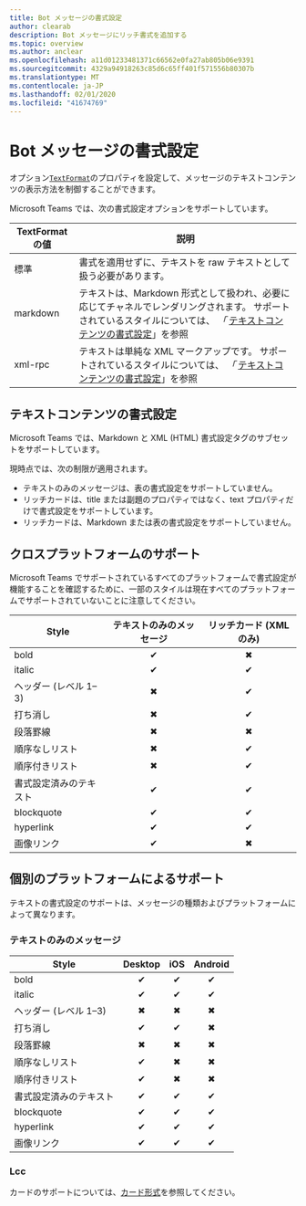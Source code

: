 ```yaml
---
title: Bot メッセージの書式設定
author: clearab
description: Bot メッセージにリッチ書式を追加する
ms.topic: overview
ms.author: anclear
ms.openlocfilehash: a11d01233481371c66562e0fa27ab805b06e9391
ms.sourcegitcommit: 4329a94918263c85d6c65ff401f571556b80307b
ms.translationtype: MT
ms.contentlocale: ja-JP
ms.lasthandoff: 02/01/2020
ms.locfileid: "41674769"
---
```

# <a name="format-your-bot-messages"></a>Bot メッセージの書式設定

オプション[`TextFormat`](/bot-framework/dotnet/bot-builder-dotnet-create-messages#customizing-a-message)のプロパティを設定して、メッセージのテキストコンテンツの表示方法を制御することができます。

Microsoft Teams では、次の書式設定オプションをサポートしています。

| TextFormat の値 | 説明 |
| --- | --- |
| 標準 | 書式を適用せずに、テキストを raw テキストとして扱う必要があります。|
| markdown | テキストは、Markdown 形式として扱われ、必要に応じてチャネルでレンダリングされます。 サポートされているスタイルについては、 *「* [テキストコンテンツの書式設定](#formatting-text-content)」を参照 |
| xml-rpc | テキストは単純な XML マークアップです。 サポートされているスタイルについては、 *「* [テキストコンテンツの書式設定](#formatting-text-content)」を参照 |

## <a name="formatting-text-content"></a>テキストコンテンツの書式設定

Microsoft Teams では、Markdown と XML (HTML) 書式設定タグのサブセットをサポートしています。

現時点では、次の制限が適用されます。

* テキストのみのメッセージは、表の書式設定をサポートしていません。
* リッチカードは、title または副題のプロパティではなく、text プロパティだけで書式設定をサポートしています。
* リッチカードは、Markdown または表の書式設定をサポートしていません。

## <a name="cross-platform-support"></a>クロスプラットフォームのサポート

Microsoft Teams でサポートされているすべてのプラットフォームで書式設定が機能することを確認するために、一部のスタイルは現在すべてのプラットフォームでサポートされていないことに注意してください。

| Style                     | テキストのみのメッセージ | リッチカード (XML のみ) |
| ---                       | :---: | :---: |
| bold                      | ✔ | ✖ |
| italic                    | ✔ | ✔ |
| ヘッダー (レベル 1&ndash;3) | ✖ | ✔ |
| 打ち消し             | ✖ | ✔ |
| 段落罫線           | ✖ | ✖ |
| 順序なしリスト            | ✖ | ✔ |
| 順序付きリスト              | ✖ | ✔ |
| 書式設定済みのテキスト         | ✔ | ✔ |
| blockquote                | ✔ | ✔ |
| hyperlink                 | ✔ | ✔ |
| 画像リンク                | ✔ | ✖ |

## <a name="support-by-individual-platform"></a>個別のプラットフォームによるサポート

テキストの書式設定のサポートは、メッセージの種類およびプラットフォームによって異なります。

### <a name="text-only-messages"></a>テキストのみのメッセージ

| Style                     | Desktop | iOS | Android |
| ---                       | :---: | :---: | :---: |
| bold                      | ✔ | ✔ | ✔ |
| italic                    | ✔ | ✔ | ✔ |
| ヘッダー (レベル 1&ndash;3) | ✖ | ✖ | ✖ |
| 打ち消し             | ✔ | ✔ | ✖ |
| 段落罫線           | ✖ | ✖ | ✖ |
| 順序なしリスト            | ✔ | ✖ | ✖ |
| 順序付きリスト              | ✔ | ✖ | ✖ |
| 書式設定済みのテキスト         | ✔ | ✔ | ✔ |
| blockquote                | ✔ | ✔ | ✔ |
| hyperlink                 | ✔ | ✔ | ✔ |
| 画像リンク                | ✔ | ✔ | ✔ |

### <a name="cards"></a>Lcc

カードのサポートについては、[カード形式](~/task-modules-and-cards/cards/cards-format.md)を参照してください。
